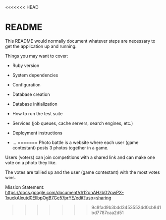 <<<<<<< HEAD
# README

This README would normally document whatever steps are necessary to get the
application up and running.

Things you may want to cover:

* Ruby version

* System dependencies

* Configuration

* Database creation

* Database initialization

* How to run the test suite

* Services (job queues, cache servers, search engines, etc.)

* Deployment instructions

* ...
=======
Photo battle is a website where each user (game contestant)  posts 3 photos together in a game.

Users (voters) can join competitions with a shared link and can make one vote on a photo they like.

The votes are tallied up and the user (game contestant) with the most votes wins.

Mission Statement:
https://docs.google.com/document/d/12onAHzbG2pwPX-1xuckAlxutd0EllbpOgB7Ge57prYE/edit?usp=sharing
>>>>>>> 9c8fad9b3bdd34535524d0cb841bd7787caa2d51
